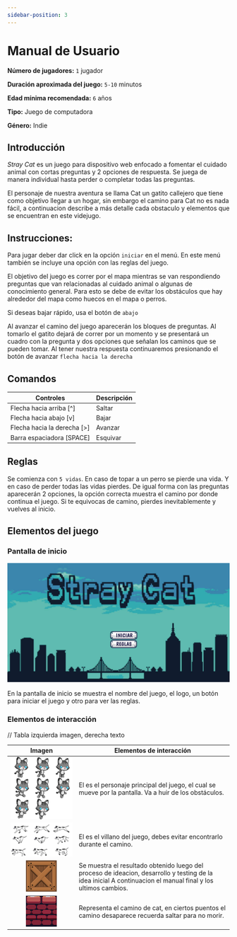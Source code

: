 ```yaml
---
sidebar-position: 3
---
```


# Manual de Usuario

**Número de jugadores:** `1` jugador

**Duración aproximada del juego:** `5-10` minutos

**Edad mínima recomendada:** `6` años

**Tipo:** Juego de computadora

**Género:** Indie

## Introducción

_Stray Cat_ es un juego para dispositivo web enfocado a fomentar el cuidado animal con cortas preguntas y 2 opciones de respuesta. Se juega de manera individual hasta perder o completar todas las preguntas.

El personaje de nuestra aventura se llama Cat un gatito callejero que tiene como objetivo llegar a un hogar, sin embargo el camino para Cat no es nada fácil, a continuacion describe a más detalle cada obstaculo y elementos que se encuentran en este videjugo.

## Instrucciones:

Para jugar deber dar click en la opción `iniciar` en el menú. En este menú también se incluye una opción con las reglas del juego. 

El objetivo del juego es correr por el mapa mientras se van respondiendo preguntas que van relacionadas al cuidado animal o algunas de conocimiento general. Para esto se debe de evitar los obstáculos que hay alrededor del mapa como huecos en el mapa o perros. 

Si deseas bajar rápido, usa el botón de `abajo`   

Al avanzar el camino del juego aparecerán los bloques de preguntas. Al tomarlo el gatito dejará de correr por un momento y se presentará un cuadro con la pregunta y dos opciones que señalan los caminos que se pueden tomar. Al tener nuestra respuesta continuaremos presionando el botón de avanzar `flecha hacia la derecha`

## Comandos

| **Controles** | **Descripción** |
| --- | --- |
| Flecha hacia arriba [^] | Saltar |
| Flecha hacia abajo [v] | Bajar |
| Flecha hacia la derecha [>] | Avanzar |
| Barra espaciadora [SPACE] | Esquivar |


## Reglas

Se comienza con `5 vidas`. En caso de topar a un perro se pierde una vida. Y en caso de perder todas las vidas pierdes. De igual forma con las preguntas aparecerán 2 opciones, la opción correcta muestra el camino por donde continua el juego. Si te equivocas de camino, pierdes inevitablemente y vuelves al inicio.  

## Elementos del juego

### Pantalla de inicio

![](/img/pantalla-inicio.png)

En la pantalla de inicio se muestra el nombre del juego, el logo, un botón para iniciar el juego y otro para ver las reglas.

### Elementos de interacción
// Tabla izquierda imagen, derecha texto

| Imagen | **Elementos de interacción** |
| --- | --- |
| <div align="center"> ![](/img/gat.png)</div> | El es el personaje principal del juego, el cual se mueve por la pantalla. Va a huir de los obstáculos. |
| <div align="center"> ![](/img/DogRun.png) </div> | El es el villano del juego, debes evitar encontrarlo durante el camino. |
| <div align="center"> ![](/img/pilaCaja.png) </div> | Se muestra el resultado obtenido luego del proceso de ideacion, desarrollo y testing de la idea inicial A continuacion el manual final y los ultimos cambios. |
| <div align="center"> ![](/img/pared.png) </div> | Representa el camino de cat, en ciertos puentos el camino desaparece recuerda saltar para no morir. |

